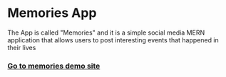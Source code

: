 <h1>Memories App</h1>

<p>The App is called "Memories" and it is a simple social media MERN application that allows users to post interesting events that happened in their lives</p>

<a href="https://mern-project-rcj.web.app/"><h3>Go to memories demo site</h3></a>
